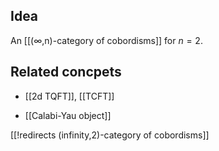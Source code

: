 

## Idea

An [[(∞,n)-category of cobordisms]] for $n = 2$.

## Related concpets

* [[2d TQFT]], [[TCFT]]

* [[Calabi-Yau object]]

[[!redirects (infinity,2)-category of cobordisms]]